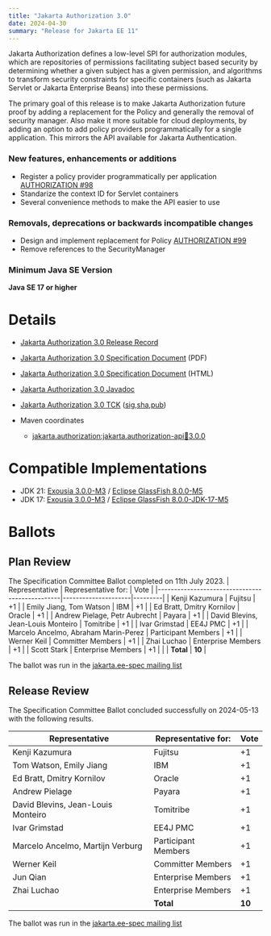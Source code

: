 ```yaml
---
title: "Jakarta Authorization 3.0"
date: 2024-04-30
summary: "Release for Jakarta EE 11"
---
```

Jakarta Authorization defines a low-level SPI for authorization modules, which are repositories of permissions
facilitating subject based security by determining whether a given subject has a given permission, and algorithms
to transform security constraints for specific containers (such as Jakarta Servlet or Jakarta Enterprise Beans) into
these permissions.

The primary goal of this release is to make Jakarta Authorization future proof by adding a replacement for the Policy and generally the removal of security manager. Also make it more suitable for cloud deployments, by adding an option to add policy providers programmatically for a single application. This mirrors the API available for Jakarta Authentication.


### New features, enhancements or additions
* Register a policy provider programmatically per application [AUTHORIZATION #98](https://github.com/jakartaee/authorization/issues/98)
* Standarize the context ID for Servlet containers
* Several convenience methods to make the API easier to use

### Removals, deprecations or backwards incompatible changes
* Design and implement replacement for Policy [AUTHORIZATION #99](https://github.com/jakartaee/authorization/issues/99)
* Remove references to the SecurityManager

### Minimum Java SE Version
**Java SE 17 or higher**

# Details

* [Jakarta Authorization 3.0 Release Record](https://projects.eclipse.org/projects/ee4j.authorization/releases/3.0)


* [Jakarta Authorization 3.0 Specification Document](./jakarta-authorization-spec-3.0.pdf) (PDF)
* [Jakarta Authorization 3.0 Specification Document](./jakarta-authorization-spec-3.0.html) (HTML)
* [Jakarta Authorization 3.0 Javadoc](./apidocs)
* [Jakarta Authorization 3.0 TCK](https://download.eclipse.org/jakartaee/authorization/3.0/jakarta-authorization-tck-3.0.0.zip) ([sig](https://download.eclipse.org/jakartaee/authorization/3.0/jakarta-authorization-tck-3.0.0.zip.sig),[sha](https://download.eclipse.org/jakartaee/authorization/3.0/jakarta-authorization-tck-3.0.0.zip.sha256),[pub](https://raw.githubusercontent.com/jakartaee/specification-committee/master/jakartaee-spec-committee.pub))
* Maven coordinates
  * [jakarta.authorization:jakarta.authorization-api:jar:3.0.0](https://central.sonatype.com/artifact/jakarta.authorization/jakarta.authorization-api/3.0.0/jar)

# Compatible Implementations


* JDK 21: [Exousia 3.0.0-M3](https://github.com/eclipse-ee4j/exousia/releases/download/3.0.0-M3-RELEASE/exousia-3.0.0-M3.jar) / [Eclipse GlassFish 8.0.0-M5](https://repo1.maven.org/maven2/org/glassfish/main/distributions/glassfish/8.0.0-M5/)
* JDK 17: [Exousia 3.0.0-M3](https://github.com/eclipse-ee4j/exousia/releases/download/3.0.0-M3-RELEASE/exousia-3.0.0-M3.jar) / [Eclipse GlassFish 8.0.0-JDK-17-M5](https://repo1.maven.org/maven2/org/glassfish/main/distributions/glassfish/8.0.0-JDK17-M5/)


# Ballots

## Plan Review

The Specification Committee Ballot completed on 11th July 2023.
| Representative                                 | Representative for: |  Vote   |
|------------------------------------------------|---------------------|---------|
| Kenji Kazumura                                 | Fujitsu             |   +1    |
| Emily Jiang, Tom Watson                        | IBM                 |   +1    |
| Ed Bratt, Dmitry Kornilov                      | Oracle              |   +1    |
| Andrew Pielage, Petr Aubrecht                  | Payara              |   +1    |
| David Blevins, Jean-Louis Monteiro             | Tomitribe           |   +1    |
| Ivar Grimstad                                  | EE4J PMC            |   +1    |
| Marcelo Ancelmo, Abraham Marin-Perez           | Participant Members |   +1    |
| Werner Keil                                    | Committer Members   |   +1    |
| Zhai Luchao                                    | Enterprise Members  |   +1    |
| Scott Stark                                    | Enterprise Members  |   +1    |
|                                                | **Total**           | **10**  |


The ballot was run in the [jakarta.ee-spec mailing list](https://www.eclipse.org/lists/jakarta.ee-spec/msg02924.html)


## Release Review

The Specification Committee Ballot concluded successfully on 2024-05-13 with the following results.

| Representative                     | Representative for: | Vote   |
|------------------------------------|---------------------|--------|
| Kenji Kazumura                     | Fujitsu             | +1     |
| Tom Watson, Emily Jiang            | IBM                 | +1     |
| Ed Bratt, Dmitry Kornilov          | Oracle              | +1     |
| Andrew Pielage                     | Payara              | +1     |
| David Blevins, Jean-Louis Monteiro | Tomitribe           | +1     |
| Ivar Grimstad                      | EE4J PMC            | +1     |
| Marcelo Ancelmo, Martijn Verburg   | Participant Members | +1     |
| Werner Keil                        | Committer Members   | +1     |
| Jun Qian                           | Enterprise Members  | +1     |
| Zhai Luchao                        | Enterprise Members  | +1     |  
|                                    | **Total**           | **10** |

The ballot was run in the [jakarta.ee-spec mailing list](https://www.eclipse.org/lists/jakarta.ee-spec/msg03326.html)

